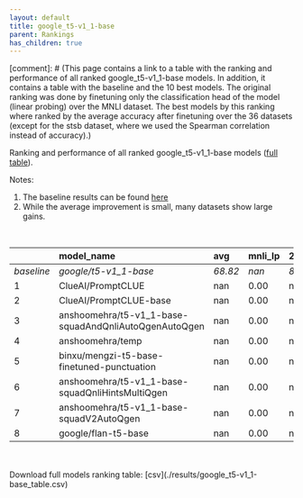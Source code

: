 ```yaml
---
layout: default
title: google_t5-v1_1-base
parent: Rankings
has_children: true
---
```

[comment]: # (This page contains a link to a table with the ranking and performance of all ranked google_t5-v1_1-base models. In addition, it contains a table with the baseline and the 10 best models. The original ranking was done by finetuning only the classification head of the model (linear probing) over the MNLI dataset.  The best models  by this ranking where ranked by the average accuracy after finetuning over the 36 datasets (except for the stsb dataset, where we used the Spearman correlation instead of accuracy).)

Ranking and performance of all ranked google_t5-v1_1-base models ([full table](./results/google_t5-v1_1-base_table.csv)).

Notes:
1. The baseline results can be found [here](google_t5-v1_1-base_pretrain_scores_table)
1. While the average improvement is small, many datasets show large gains.
<br>


|            | model_name                                            | avg     | mnli_lp   | 20_newsgroup   | ag_news   | amazon_reviews_multi   | anli    | boolq   | cb      | cola    | copa    | dbpedia   | esnli   | financial_phrasebank   | imdb    | isear   | mnli    | mrpc    | multirc   | poem_sentiment   | qnli    | qqp     | rotten_tomatoes   | rte     | sst2    | sst_5bins   | stsb    | trec_coarse   | trec_fine   | tweet_ev_emoji   | tweet_ev_emotion   | tweet_ev_hate   | tweet_ev_irony   | tweet_ev_offensive   | tweet_ev_sentiment   | wic     | wnli    | wsc     | yahoo_answers   |
|:-----------|:------------------------------------------------------|:--------|:----------|:---------------|:----------|:-----------------------|:--------|:--------|:--------|:--------|:--------|:----------|:--------|:-----------------------|:--------|:--------|:--------|:--------|:----------|:-----------------|:--------|:--------|:------------------|:--------|:--------|:------------|:--------|:--------------|:------------|:-----------------|:-------------------|:----------------|:-----------------|:---------------------|:---------------------|:--------|:--------|:--------|:----------------|
| *baseline* | *google/t5-v1_1-base*                                 | *68.82* | *nan*     | *82.88*        | *88.18*   | *66.91*                | *38.06* | *65.57* | *55.45* | *70.18* | *40.50* | *70.77*   | *85.58* | *66.74*                | *92.99* | *71.06* | *75.51* | *72.83* | *56.14*   | *68.08*          | *89.37* | *83.60* | *86.05*           | *60.58* | *93.72* | *51.84*     | *68.79* | *93.25*       | *82.07*     | *33.46*          | *75.61*            | *51.52*         | *67.62*          | *82.61*              | *69.88*              | *55.84* | *46.90* | *48.32* | *69.26*         |
| 1          | ClueAI/PromptCLUE                                     | nan     | 0.00      | nan            | nan       | nan                    | nan     | nan     | nan     | nan     | nan     | nan       | nan     | nan                    | nan     | nan     | nan     | nan     | nan       | nan              | nan     | nan     | nan               | nan     | nan     | nan         | nan     | nan           | nan         | nan              | nan                | nan             | nan              | nan                  | nan                  | nan     | nan     | nan     | nan             |
| 2          | ClueAI/PromptCLUE-base                                | nan     | 0.00      | nan            | nan       | nan                    | nan     | nan     | nan     | nan     | nan     | nan       | nan     | nan                    | nan     | nan     | nan     | nan     | nan       | nan              | nan     | nan     | nan               | nan     | nan     | nan         | nan     | nan           | nan         | nan              | nan                | nan             | nan              | nan                  | nan                  | nan     | nan     | nan     | nan             |
| 3          | anshoomehra/t5-v1_1-base-squadAndQnliAutoQgenAutoQgen | nan     | 0.00      | nan            | nan       | nan                    | nan     | nan     | nan     | nan     | nan     | nan       | nan     | nan                    | nan     | nan     | nan     | nan     | nan       | nan              | nan     | nan     | nan               | nan     | nan     | nan         | nan     | nan           | nan         | nan              | nan                | nan             | nan              | nan                  | nan                  | nan     | nan     | nan     | nan             |
| 4          | anshoomehra/temp                                      | nan     | 0.00      | nan            | nan       | nan                    | nan     | nan     | nan     | nan     | nan     | nan       | nan     | nan                    | nan     | nan     | nan     | nan     | nan       | nan              | nan     | nan     | nan               | nan     | nan     | nan         | nan     | nan           | nan         | nan              | nan                | nan             | nan              | nan                  | nan                  | nan     | nan     | nan     | nan             |
| 5          | binxu/mengzi-t5-base-finetuned-punctuation            | nan     | 0.00      | nan            | nan       | nan                    | nan     | nan     | nan     | nan     | nan     | nan       | nan     | nan                    | nan     | nan     | nan     | nan     | nan       | nan              | nan     | nan     | nan               | nan     | nan     | nan         | nan     | nan           | nan         | nan              | nan                | nan             | nan              | nan                  | nan                  | nan     | nan     | nan     | nan             |
| 6          | anshoomehra/t5-v1_1-base-squadQnliHintsMultiQgen      | nan     | 0.00      | nan            | nan       | nan                    | nan     | nan     | nan     | nan     | nan     | nan       | nan     | nan                    | nan     | nan     | nan     | nan     | nan       | nan              | nan     | nan     | nan               | nan     | nan     | nan         | nan     | nan           | nan         | nan              | nan                | nan             | nan              | nan                  | nan                  | nan     | nan     | nan     | nan             |
| 7          | anshoomehra/t5-v1_1-base-squadV2AutoQgen              | nan     | 0.00      | nan            | nan       | nan                    | nan     | nan     | nan     | nan     | nan     | nan       | nan     | nan                    | nan     | nan     | nan     | nan     | nan       | nan              | nan     | nan     | nan               | nan     | nan     | nan         | nan     | nan           | nan         | nan              | nan                | nan             | nan              | nan                  | nan                  | nan     | nan     | nan     | nan             |
| 8          | google/flan-t5-base                                   | nan     | 0.00      | nan            | nan       | nan                    | nan     | nan     | nan     | nan     | nan     | nan       | nan     | nan                    | nan     | nan     | nan     | nan     | nan       | nan              | nan     | nan     | nan               | nan     | nan     | nan         | nan     | nan           | nan         | nan              | nan                | nan             | nan              | nan                  | nan                  | nan     | nan     | nan     | nan             |


<br>
<br>
Download full models ranking table: [csv](./results/google_t5-v1_1-base_table.csv)